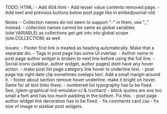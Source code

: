 TODO:
	HTML:
	- Add 404.html
	- Add lesser value contents removed page.
	- Add next and previous buttons below post page like in embedjournal-old

Notes:
	- Collection names do not seem to support "-" in them, use "_" instead.
	- collection names cannot be same as global variables (site.VARIABLE) as collections get get into
	  into global scope (site.COLLECTION) as well.

Issues:
	- Footer first link is treated as heading automatically. Make that a separate div.
	- Tags in post page has some UI overlap.
	- Author name in post page author widget is broken to next line before using the full line.
	- Social icons (sidebar, author widget, author pages) dont have any hover action.
	- make post list page category link hover to underline text.
	- post page top right date clip sometimes ovelaps text. Add a small margin around it.
	- footer about section remove hover underline. make it bright on hover. Same for all text links there.
	- numbered list typography has to be fixed. See, /glem-graphical-lcd-emulator-c/ & /contact/
	- block quotes are ave too small a font and has too much padding in the bottom. Fix this.
	- post page author widget link decoration has to be fixed.
	- fix comments card css
	- fix size of image in sizebar post widgets.